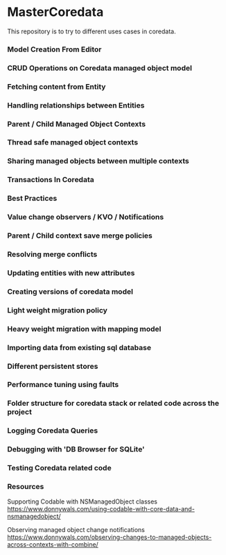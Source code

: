 # MasterCoredata
This repository is to try to different uses cases in coredata.

### Model Creation From Editor

### CRUD Operations on Coredata managed object model

### Fetching content from Entity

### Handling relationships between Entities

### Parent / Child Managed Object Contexts

### Thread safe managed object contexts

### Sharing managed objects between multiple contexts

### Transactions In Coredata

### Best Practices

### Value change observers / KVO / Notifications

### Parent / Child context save merge policies

### Resolving merge conflicts

### Updating entities with new attributes

### Creating versions of coredata model

### Light weight migration policy

### Heavy weight migration with mapping model

### Importing data from existing sql database

### Different persistent stores

### Performance tuning using faults

### Folder structure for coredata stack or related code across the project

### Logging Coredata Queries

### Debugging with 'DB Browser for SQLite'

### Testing Coredata related code

### Resources
Supporting Codable with NSManagedObject classes
https://www.donnywals.com/using-codable-with-core-data-and-nsmanagedobject/

Observing managed object change notifications
https://www.donnywals.com/observing-changes-to-managed-objects-across-contexts-with-combine/
